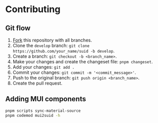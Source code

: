 # Contributing

## Git flow

1. [Fork](https://github.com/swordev/suid/fork) this repository with all branches.
2. Clone the `develop` branch: `git clone https://github.com/your_name/suid -b develop`.
3. Create a branch: `git checkout -b <branch_name>`.
4. Make your changes and create the changeset file: `pnpm changeset`.
5. Add your changes: `git add .`
6. Commit your changes: `git commit -m '<commit_message>'`.
7. Push to the original branch: `git push origin <branch_name>`.
8. Create the pull request.

## Adding MUI components

```sh
pnpm scripts sync-material-source
pnpm codemod mui2suid -h
```
